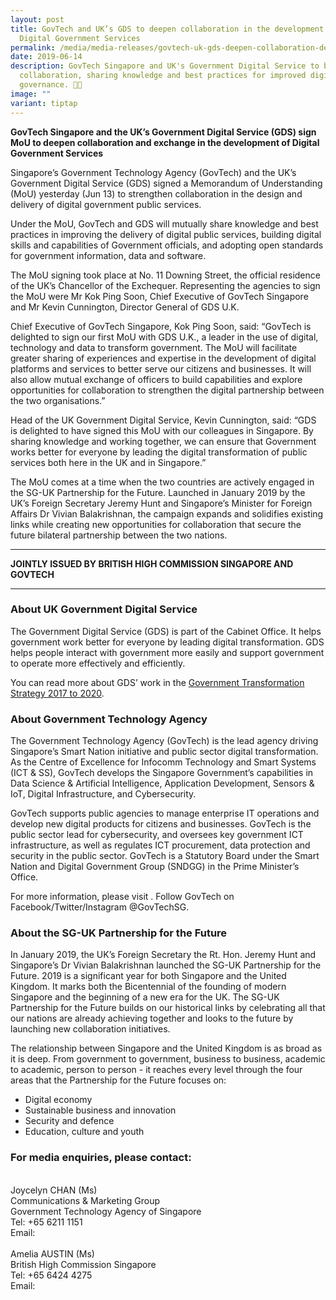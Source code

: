 ```yaml
---
layout: post
title: GovTech and UK’s GDS to deepen collaboration in the development of
  Digital Government Services
permalink: /media/media-releases/govtech-uk-gds-deepen-collaboration-development-digital-government-services/
date: 2019-06-14
description: GovTech Singapore and UK's Government Digital Service to boost
  collaboration, sharing knowledge and best practices for improved digital
  governance. 🤝🌐
image: ""
variant: tiptap
---
```

**GovTech Singapore and the UK’s Government Digital Service (GDS) sign MoU to deepen collaboration and exchange in the development of Digital Government Services**

Singapore’s Government Technology Agency (GovTech) and the UK’s Government Digital Service (GDS) signed a Memorandum of Understanding (MoU) yesterday (Jun 13) to strengthen collaboration in the design and delivery of digital government public services.

Under the MoU, GovTech and GDS will mutually share knowledge and best practices in improving the delivery of digital public services, building digital skills and capabilities of Government officials, and adopting open standards for government information, data and software.

The MoU signing took place at No. 11 Downing Street, the official residence of the UK’s Chancellor of the Exchequer. Representing the agencies to sign the MoU were Mr Kok Ping Soon, Chief Executive of GovTech Singapore and Mr Kevin Cunnington, Director General of GDS U.K. 

Chief Executive of GovTech Singapore, Kok Ping Soon, said: “GovTech is delighted to sign our first MoU with GDS U.K., a leader in the use of digital, technology and data to transform government. The MoU will facilitate greater sharing of experiences and expertise in the development of digital platforms and services to better serve our citizens and businesses. It will also allow mutual exchange of officers to build capabilities and explore opportunities for collaboration to strengthen the digital partnership between the two organisations.”

Head of the UK Government Digital Service, Kevin Cunnington, said: “GDS is delighted to have signed this MoU with our colleagues in Singapore. By sharing knowledge and working together, we can ensure that Government works better for everyone by leading the digital transformation of public services both here in the UK and in Singapore.”

The MoU comes at a time when the two countries are actively engaged in the SG-UK Partnership for the Future. Launched in January 2019 by the UK’s Foreign Secretary Jeremy Hunt and Singapore’s Minister for Foreign Affairs Dr Vivian Balakrishnan, the campaign expands and solidifies existing links while creating new opportunities for collaboration that secure the future bilateral partnership between the two nations. 

---

**JOINTLY ISSUED BY BRITISH HIGH COMMISSION SINGAPORE AND GOVTECH**

---

### **About UK Government Digital Service**

The Government Digital Service (GDS) is part of the Cabinet Office. It helps government work better for everyone by leading digital transformation. GDS helps people interact with government more easily and support government to operate more effectively and efficiently.

You can read more about GDS’ work in the [Government Transformation Strategy 2017 to 2020](https://www.gov.uk/government/publications/government-transformation-strategy-2017-to-2020).


### **About Government Technology Agency**
The Government Technology Agency (GovTech) is the lead agency driving Singapore’s Smart Nation initiative and public sector digital transformation. As the Centre of Excellence for Infocomm Technology and Smart Systems (ICT &amp; SS), GovTech develops the Singapore Government’s capabilities in Data Science &amp; Artificial Intelligence, Application Development, Sensors &amp; IoT, Digital Infrastructure, and Cybersecurity.  

GovTech supports public agencies to manage enterprise IT operations and develop new digital products for citizens and businesses. GovTech is the public sector lead for cybersecurity, and oversees key government ICT infrastructure, as well as regulates ICT procurement, data protection and security in the public sector.  GovTech is a Statutory Board under the Smart Nation and Digital Government Group (SNDGG) in the Prime Minister’s Office. 

For more information, please visit . Follow GovTech on Facebook/Twitter/Instagram @GovTechSG.


### **About the SG-UK Partnership for the Future**
In January 2019, the UK’s Foreign Secretary the Rt. Hon. Jeremy Hunt and Singapore’s Dr Vivian Balakrishnan launched the SG-UK Partnership for the Future. 2019 is a significant year for both Singapore and the United Kingdom. It marks both the Bicentennial of the founding of modern Singapore and the beginning of a new era for the UK. The SG-UK Partnership for the Future builds on our historical links by celebrating all that our nations are already achieving together and looks to the future by launching new collaboration initiatives.

The relationship between Singapore and the United Kingdom is as broad as it is deep. From government to government, business to business, academic to academic, person to person - it reaches every level through the four areas that the Partnership for the Future focuses on:
* Digital economy
* Sustainable business and innovation
* Security and defence
* Education, culture and youth

### **For media enquiries, please contact:**
<br>Joycelyn CHAN (Ms)
<br>Communications &amp; Marketing Group
<br>Government Technology Agency of Singapore
<br>Tel: +65 6211 1151
<br>Email: 
<br>
<br>Amelia AUSTIN (Ms)
<br>British High Commission Singapore
<br>Tel: +65 6424 4275
<br>Email: